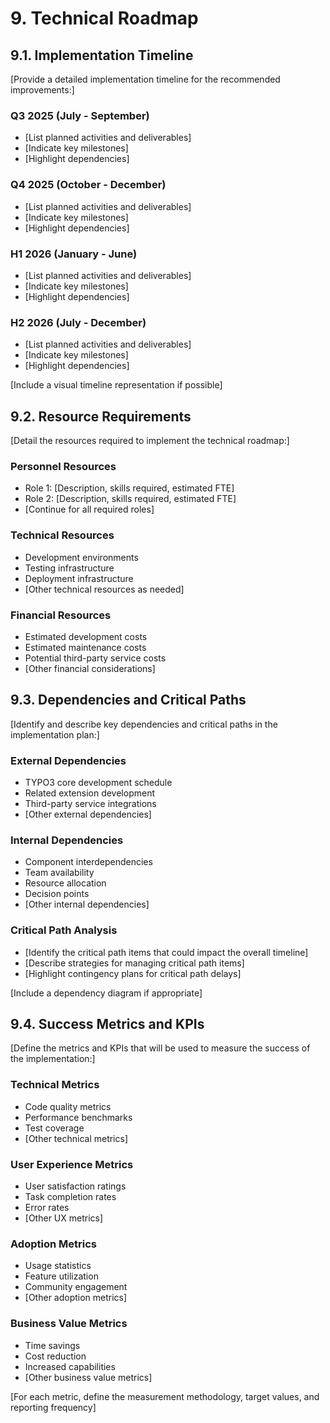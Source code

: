 # 9. Technical Roadmap

## 9.1. Implementation Timeline

[Provide a detailed implementation timeline for the recommended improvements:]

### Q3 2025 (July - September)
- [List planned activities and deliverables]
- [Indicate key milestones]
- [Highlight dependencies]

### Q4 2025 (October - December)
- [List planned activities and deliverables]
- [Indicate key milestones]
- [Highlight dependencies]

### H1 2026 (January - June)
- [List planned activities and deliverables]
- [Indicate key milestones]
- [Highlight dependencies]

### H2 2026 (July - December)
- [List planned activities and deliverables]
- [Indicate key milestones]
- [Highlight dependencies]

[Include a visual timeline representation if possible]

## 9.2. Resource Requirements

[Detail the resources required to implement the technical roadmap:]

### Personnel Resources
- Role 1: [Description, skills required, estimated FTE]
- Role 2: [Description, skills required, estimated FTE]
- [Continue for all required roles]

### Technical Resources
- Development environments
- Testing infrastructure
- Deployment infrastructure
- [Other technical resources as needed]

### Financial Resources
- Estimated development costs
- Estimated maintenance costs
- Potential third-party service costs
- [Other financial considerations]

## 9.3. Dependencies and Critical Paths

[Identify and describe key dependencies and critical paths in the implementation plan:]

### External Dependencies
- TYPO3 core development schedule
- Related extension development
- Third-party service integrations
- [Other external dependencies]

### Internal Dependencies
- Component interdependencies
- Team availability
- Resource allocation
- Decision points
- [Other internal dependencies]

### Critical Path Analysis
- [Identify the critical path items that could impact the overall timeline]
- [Describe strategies for managing critical path items]
- [Highlight contingency plans for critical path delays]

[Include a dependency diagram if appropriate]

## 9.4. Success Metrics and KPIs

[Define the metrics and KPIs that will be used to measure the success of the implementation:]

### Technical Metrics
- Code quality metrics
- Performance benchmarks
- Test coverage
- [Other technical metrics]

### User Experience Metrics
- User satisfaction ratings
- Task completion rates
- Error rates
- [Other UX metrics]

### Adoption Metrics
- Usage statistics
- Feature utilization
- Community engagement
- [Other adoption metrics]

### Business Value Metrics
- Time savings
- Cost reduction
- Increased capabilities
- [Other business value metrics]

[For each metric, define the measurement methodology, target values, and reporting frequency]
